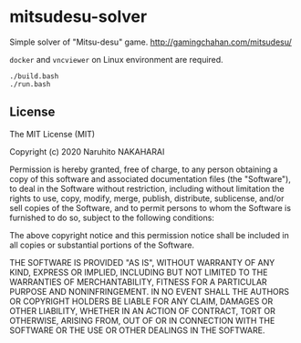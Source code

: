 # mitsudesu-solver

Simple solver of "Mitsu-desu" game. http://gamingchahan.com/mitsudesu/

`docker` and `vncviewer` on Linux environment are required.

```
./build.bash
./run.bash
```

## License

The MIT License (MIT)

Copyright (c) 2020 Naruhito NAKAHARAI

Permission is hereby granted, free of charge, to any person obtaining a copy
of this software and associated documentation files (the "Software"), to deal
in the Software without restriction, including without limitation the rights
to use, copy, modify, merge, publish, distribute, sublicense, and/or sell
copies of the Software, and to permit persons to whom the Software is
furnished to do so, subject to the following conditions:

The above copyright notice and this permission notice shall be included in all
copies or substantial portions of the Software.

THE SOFTWARE IS PROVIDED "AS IS", WITHOUT WARRANTY OF ANY KIND, EXPRESS OR
IMPLIED, INCLUDING BUT NOT LIMITED TO THE WARRANTIES OF MERCHANTABILITY,
FITNESS FOR A PARTICULAR PURPOSE AND NONINFRINGEMENT. IN NO EVENT SHALL THE
AUTHORS OR COPYRIGHT HOLDERS BE LIABLE FOR ANY CLAIM, DAMAGES OR OTHER
LIABILITY, WHETHER IN AN ACTION OF CONTRACT, TORT OR OTHERWISE, ARISING FROM,
OUT OF OR IN CONNECTION WITH THE SOFTWARE OR THE USE OR OTHER DEALINGS IN THE
SOFTWARE.

